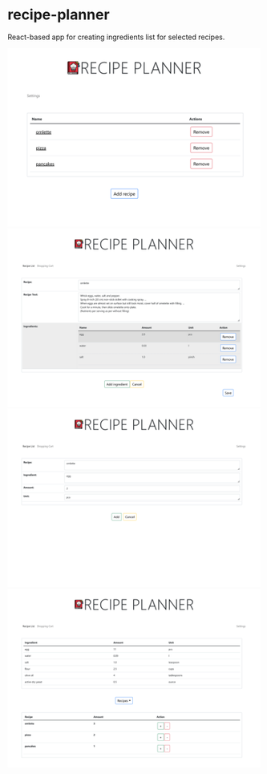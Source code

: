 # recipe-planner
React-based app for creating ingredients list for selected recipes.

![Main page](https://github.com/mkaniukk/recipe-planner/blob/main/img/main-page.png)
![Recipe page](https://github.com/mkaniukk/recipe-planner/blob/main/img/recipe-page.png)
![Ingredient page](https://github.com/mkaniukk/recipe-planner/blob/main/img/ingredient-page.png)
![Shopping page](https://github.com/mkaniukk/recipe-planner/blob/main/img/shopping-list-page.png)

